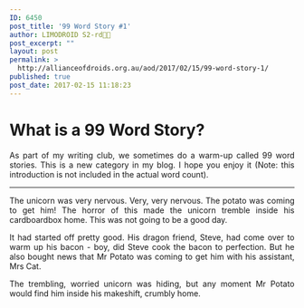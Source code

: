 ```yaml
---
ID: 6450
post_title: '99 Word Story #1'
author: LIMODROID S2-rd🔭🔬
post_excerpt: ""
layout: post
permalink: >
  http://allianceofdroids.org.au/aod/2017/02/15/99-word-story-1/
published: true
post_date: 2017-02-15 11:18:23
---
```

<h1 style="text-align: justify;">What is a 99 Word Story?</h1>
<p style="text-align: justify;">As part of my writing club, we sometimes do a warm-up called 99 word stories. This is a new category in my blog. I hope you enjoy it (Note: this introduction is not included in the actual word count).</p>


<hr />
<p style="text-align: justify;">The unicorn was very nervous. Very, very nervous. The potato was coming to get him! The horror of this made the unicorn tremble inside his cardboardbox home. This was not going to be a good day.</p>
<p style="text-align: justify;">It had started off pretty good. His dragon friend, Steve, had come over to warm up his bacon - boy, did Steve cook the bacon to perfection. But he also bought news that Mr Potato was coming to get him with his assistant, Mrs Cat.</p>
<p style="text-align: justify;">The trembling, worried unicorn was hiding, but any moment Mr Potato would find him inside his makeshift, crumbly home.</p>